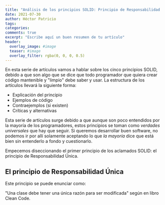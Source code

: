```yaml
---
title: "Análisis de los principios SOLID: Principio de Responsabilidad Única"
date: 2021-07-30
author: Héctor Patricio
tags:
categories:
comments: true
excerpt: "Escribe aquí un buen resumen de tu artículo"
header:
  overlay_image: #image
  teaser: #image
  overlay_filter: rgba(0, 0, 0, 0.5)
---
```


En esta serie de artículos vamos a hablar sobre los cinco principios SOLID, debido a que son algo que se dice que todo programador que quiera crear código mantenible y "limpio" debe saber y usar. La estructura de los artículos llevará la siguiente forma:

- Explicación del principio
- Ejemplos de código
- Contraejemplos (si existen)
- Críticas y alternativas

Esta serie de artículos surge debido a que aunque son poco entendidos por la mayoría de los programadores, estos principios se toman como _verdades universales_ que hay que seguir. Si queremos desarrollar buen software, no podemos ir por allí solamente aceptando lo que _la mayoría_ dice que está bien sin entenderlo a fondo y cuestionarlo.

Empecemos diseccionando el primer principio de los aclamados SOLID: el principio de Responsabilidad Única.

## El principio de Responsabilidad Única

Este principio se puede enunciar como:

"Una clase debe tener una única razón para ser modificada" según en libro Clean Code.
